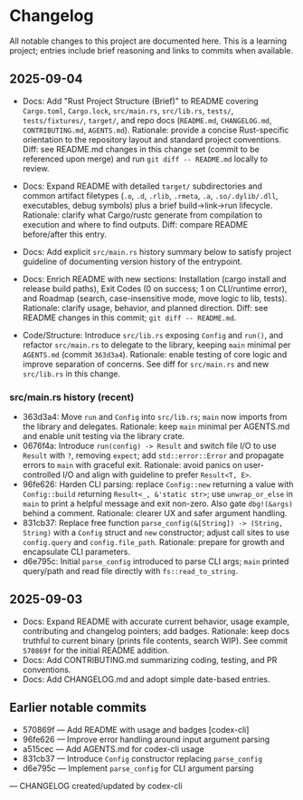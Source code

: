 # Changelog

All notable changes to this project are documented here. This is a learning project; entries include brief reasoning and links to commits when available.

## 2025-09-04
- Docs: Add "Rust Project Structure (Brief)" to README covering `Cargo.toml`, `Cargo.lock`, `src/main.rs`, `src/lib.rs`, `tests/`, `tests/fixtures/`, `target/`, and repo docs (`README.md`, `CHANGELOG.md`, `CONTRIBUTING.md`, `AGENTS.md`). Rationale: provide a concise Rust-specific orientation to the repository layout and standard project conventions. Diff: see README.md changes in this change set (commit to be referenced upon merge) and run `git diff -- README.md` locally to review.
- Docs: Expand README with detailed `target/` subdirectories and common artifact filetypes (`.o`, `.d`, `.rlib`, `.rmeta`, `.a`, `.so/.dylib/.dll`, executables, debug symbols) plus a brief build→link→run lifecycle. Rationale: clarify what Cargo/rustc generate from compilation to execution and where to find outputs. Diff: compare README before/after this entry.
- Docs: Add explicit `src/main.rs` history summary below to satisfy project guideline of documenting version history of the entrypoint.

- Docs: Enrich README with new sections: Installation (cargo install and release build paths), Exit Codes (0 on success; 1 on CLI/runtime error), and Roadmap (search, case-insensitive mode, move logic to lib, tests). Rationale: clarify usage, behavior, and planned direction. Diff: see README changes in this commit; `git diff -- README.md`.

- Code/Structure: Introduce `src/lib.rs` exposing `Config` and `run()`, and refactor `src/main.rs` to delegate to the library, keeping `main` minimal per `AGENTS.md` (commit `363d3a4`). Rationale: enable testing of core logic and improve separation of concerns. See diff for `src/main.rs` and new `src/lib.rs` in this change.

### src/main.rs history (recent)
- 363d3a4: Move `run` and `Config` into `src/lib.rs`; `main` now imports from the library and delegates. Rationale: keep `main` minimal per AGENTS.md and enable unit testing via the library crate.
- 0676f4a: Introduce `run(config) -> Result` and switch file I/O to use `Result` with `?`, removing `expect`; add `std::error::Error` and propagate errors to `main` with graceful exit. Rationale: avoid panics on user-controlled I/O and align with guideline to prefer `Result<T, E>`.
- 96fe626: Harden CLI parsing: replace `Config::new` returning a value with `Config::build` returning `Result<_, &'static str>`; use `unwrap_or_else` in `main` to print a helpful message and exit non-zero. Also gate `dbg!(&args)` behind a comment. Rationale: clearer UX and safer argument handling.
- 831cb37: Replace free function `parse_config(&[String]) -> (String, String)` with a `Config` struct and `new` constructor; adjust call sites to use `config.query` and `config.file_path`. Rationale: prepare for growth and encapsulate CLI parameters.
- d6e795c: Initial `parse_config` introduced to parse CLI args; `main` printed query/path and read file directly with `fs::read_to_string`.

## 2025-09-03
- Docs: Expand README with accurate current behavior, usage example, contributing and changelog pointers; add badges. Rationale: keep docs truthful to current binary (prints file contents, search WIP). See commit `570869f` for the initial README addition.
- Docs: Add CONTRIBUTING.md summarizing coding, testing, and PR conventions.
- Docs: Add CHANGELOG.md and adopt simple date-based entries.

## Earlier notable commits
- 570869f — Add README with usage and badges [codex-cli]
- 96fe626 — Improve error handling around input argument parsing
- a515cec — Add AGENTS.md for codex-cli usage
- 831cb37 — Introduce `Config` constructor replacing `parse_config`
- d6e795c — Implement `parse_config` for CLI argument parsing

— CHANGELOG created/updated by codex-cli
